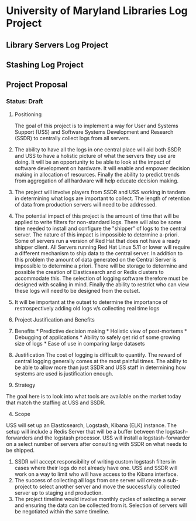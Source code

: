 # University of Maryland Libraries Log Project
## Library Servers Log Project
## Stashing Log Project

## Project Proposal
### Status: Draft

1. Positioning

   The goal of this project is to implement a way for User and Systems Support (USS) and Software Systems Development and Research (SSDR) to centrally collect logs from all servers. 

  1. The ability to have all the logs in one central place will aid both SSDR and USS to have a holistic picture of what the servers they use are doing. It will be an opportunity to be able to look at the impact of software development on hardware. It will enable and empower decision making in allocation of resources. Finally the ability to predict trends from aggregation of all hardware will help educate decision making.
  2. The project will involve players from SSDR and USS working in tandem in determining what logs are important to collect. The length of retention of data from production servers will need to be addressed. 
  3. The potential impact of this project is the amount of time that will be applied to write filters for non-standard logs. There will also be some time needed to install and configure the "shipper" of logs to the central server. The nature of this impact is impossible to determine a-priori. Some of servers run a version of Red Hat that does not have a ready shipper client. All Servers running Red Hat Linux 5.11 or lower will require a different mechanism to ship data to the central server. In addition to this problem the amount of data generated on the Central Server is impossible to determine a priori. There will be storage to determine and possible the creation of Elasticsearch and or Redis clusters to accommodate this. The selection of logging software therefore must be designed with scaling in mind. Finally the ability to restrict who can view these logs will need to be designed from the outset.
  4. It will be important at the outset to determine the importance of restrospectively adding old logs v/s collecting real time logs

2. Project Justification and Benefits
  1. Benefits
    * Predictive decision making
    * Holistic view of post-mortems
    * Debugging of applications
    * Ability to safely get rid of some growing size of logs
    * Ease of use in comparing large datasets
  2. Justification
    The cost of logging is difficult to quantify. The reward of central logging generally comes at the most painful times. The ability to be able to allow more than just SSDR and USS staff in determining how systems are used is justification enough.

3. Strategy

  The goal here is to look into what tools are available on the market today that match the staffing at USS and SSDR. 

4. Scope

USS will set up an Elasticsearch, Logstash, Kibana (ELK) instance. The setup will include a Redis Server that will be a buffer between the logstash-forwarders and the logstash processor. USS will install a logstash-forwarder on a select number of servers after consulting with SSDR on what needs to be shipped.

  1. SSDR will accept responsibility of writing custom logstash filters in cases where their logs do not already have one. USS and SSDR will work on a way to limit who will have access to the Kibana interface. 
  2. The success of collecting all logs from one server will create a sub-project to select another server and move the successfully collected server up to staging and production.
  3. The project timeline would involve monthly cycles of selecting a server and ensuring the data can be collected from it. Selection of servers will be negotiated within the same timeline.

